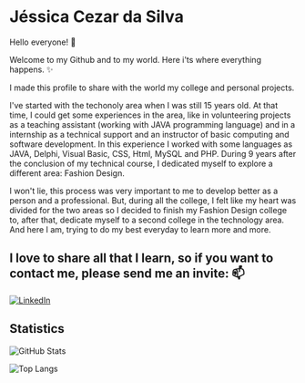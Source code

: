 # Jéssica Cezar da Silva

Hello everyone! 👋

Welcome to my Github and to my world. Here i'ts where everything happens.  ✨

I made this profile to share with the world my college and personal projects.


I've started with the techonoly area when I was still 15 years old. At that time, I could get some experiences in the area, like in volunteering projects as a teaching assistant  (working with JAVA programming language) and in a internship as a technical support and an instructor of basic computing and software development. In this experience I worked with some languages as JAVA, Delphi, Visual Basic, CSS, Html, MySQL and PHP. During 9 years after the conclusion of my technical course, I dedicated myself to explore a different area: Fashion Design. 

I won't lie, this process was very important to me to develop better as a person and a professional. But, during all the college, I felt like my heart was divided for the two areas so I decided to finish my Fashion Design college to, after that, dedicate myself to a second college in the technology area. And here I am, trying to do my best everyday to learn more and more. 

## I love to share all that I learn, so if you want to contact me, please send me an invite: 📫
[![LinkedIn](https://img.shields.io/badge/LinkedIn-000?style=for-the-badge&logo=linkedin&logoColor=0E76A8)](https://www.linkedin.com/in/jessica-cezar-silva/)

## Statistics
![GitHub Stats](https://github-readme-stats.vercel.app/api?username=jessicaceezar&theme=transparent&bg_color=000&border_color=30A3DC&show_icons=true&icon_color=7F007F&title_color=FF007F&text_color=FFF)

![Top Langs](https://github-readme-stats-git-masterrstaa-rickstaa.vercel.app/api/top-langs/?username=jessicaceezar&bg_color=000&border_color=30A3DC&title_color=FF007F&text_color=FFF) 
